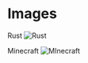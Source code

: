 # Images
Rust
![Rust](https://s.yimg.com/os/creatr-uploaded-images/2021-03/77249040-8e68-11eb-97ee-0a218afcca06)

Minecraft
![MInecraft](https://m.media-amazon.com/images/M/MV5BNWJjMWFmMzUtZDVkNy00NDE0LTk3ZGMtMTljZWI4ZjUxODEzXkEyXkFqcGdeQXVyNjQ2NzY3MjM@._V1_.jpg)
